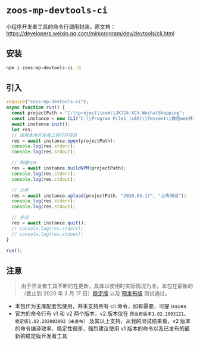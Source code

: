 # `zoos-mp-devtools-ci`

小程序开发者工具的命令行调用封装。原文档：https://developers.weixin.qq.com/miniprogram/dev/devtools/cli.html

## 安装

```bash
npm i zoos-mp-devtools-ci -D
```

## 引入

```js
require("zoos-mp-devtools-ci");
async function run() {
  const projectPath = "C:\\project\\com\\JK724.XCX.WechatShopping";
  const instance = new CLI("C:\\Program Files (x86)\\Tencent\\微信web开发者工具", "v1");
  await instance.init();
  let res;
  // 调用本地开发者工具打开项目
  res = await instance.open(projectPath);
  console.log(res.stderr);
  console.log(res.stdout);

  // 构建npm
  res = await instance.buildNPM(projectPath);
  console.log(res.stderr);
  console.log(res.stdout);

  // 上传
  res = await instance.upload(projectPath, "2020.03.17", "上传测试");
  console.log(res.stderr);
  console.log(res.stdout);

  // 关闭
  res = await instance.quit();
  // console.log(res.stderr);
  // console.log(res.stdout);
}

run();
```

## 注意

> 由于开发者工具不断的在更新，具体以使用时实际情况为准，本包在最新的（截止到 2020 年 3 月 17 日）[稳定版](https://developers.weixin.qq.com/community/develop/doc/000ca485d088388d9379d646c56c01) 以及 [预发布版](https://developers.weixin.qq.com/community/develop/doc/0004064f12424003b90a1758f56c01) 测试通过。

- 本包作为主库配套包使用，并未支持所有 cli 命令，如有需要，可提 issues
- 官方的命令行有 v1 和 v2 两个版本，v2 版本仅在 `预发布版本1.02.2003121`、 `稳定版1.02.202003092（未发布）` 及其以上支持，从我的测试结果看，v2 版本的命令编译效率、稳定性很差，强烈建议使用 v1 版本的命令以及已发布的最新的稳定版开发者工具
